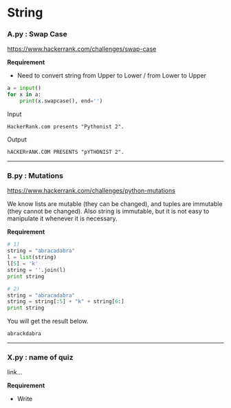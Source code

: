 
# String

### A.py : Swap Case

https://www.hackerrank.com/challenges/swap-case


__Requirement__

* Need to convert string from Upper to Lower / from Lower to Upper

```python
a = input()
for x in a:
    print(x.swapcase(), end='')
```
Input
```
HackerRank.com presents "Pythonist 2".
```

Output
```
hACKERrANK.COM PRESENTS "pYTHONIST 2".
```
---
### B.py : Mutations

https://www.hackerrank.com/challenges/python-mutations

We know lists are mutable (they can be changed), and tuples are immutable (they cannot be changed).
Also string is immutable, but it is not easy to manipulate it whenever it is necessary.

__Requirement__

```python
# 1)
string = "abracadabra"
l = list(string)
l[5] = 'k'
string = ''.join(l)
print string

# 2)
string = "abracadabra"
string = string[:5] + "k" + string[6:]
print string
```


You will get the result below.
```
abrackdabra
```

---
### X.py : name of quiz

link...

__Requirement__

* Write 

```python

```

